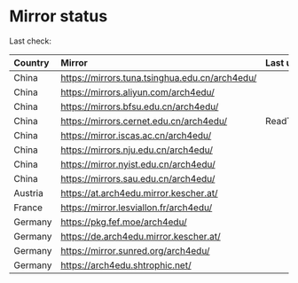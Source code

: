<script src="./time.js"></script>
# Mirror status
Last check: <script type="text/javascript">localize(1749334980.311576);</script>

|Country|Mirror|Last update|
|:------|:-----|:----------|
|China|https://mirrors.tuna.tsinghua.edu.cn/arch4edu/|<script type="text/javascript">localize(1749321963);</script>|
|China|https://mirrors.aliyun.com/arch4edu/|<script type="text/javascript">localize(1749278732);</script>|
|China|https://mirrors.bfsu.edu.cn/arch4edu/|<script type="text/javascript">localize(1749278732);</script>|
|China|https://mirrors.cernet.edu.cn/arch4edu/|ReadTimeout|
|China|https://mirror.iscas.ac.cn/arch4edu/|<script type="text/javascript">localize(1749278732);</script>|
|China|https://mirrors.nju.edu.cn/arch4edu/|<script type="text/javascript">localize(1749192556);</script>|
|China|https://mirror.nyist.edu.cn/arch4edu/|<script type="text/javascript">localize(1749278732);</script>|
|China|https://mirrors.sau.edu.cn/arch4edu/|<script type="text/javascript">localize(1731653531);</script>|
|Austria|https://at.arch4edu.mirror.kescher.at/|<script type="text/javascript">localize(1749278732);</script>|
|France|https://mirror.lesviallon.fr/arch4edu/|<script type="text/javascript">localize(1749020703);</script>|
|Germany|https://pkg.fef.moe/arch4edu/|<script type="text/javascript">localize(1749278732);</script>|
|Germany|https://de.arch4edu.mirror.kescher.at/|<script type="text/javascript">localize(1749278732);</script>|
|Germany|https://mirror.sunred.org/arch4edu/|<script type="text/javascript">localize(1749278732);</script>|
|Germany|https://arch4edu.shtrophic.net/|<script type="text/javascript">localize(1749278732);</script>|

<script src="./tablefilter/tablefilter.js"></script>
<script src="./table.js"></script>